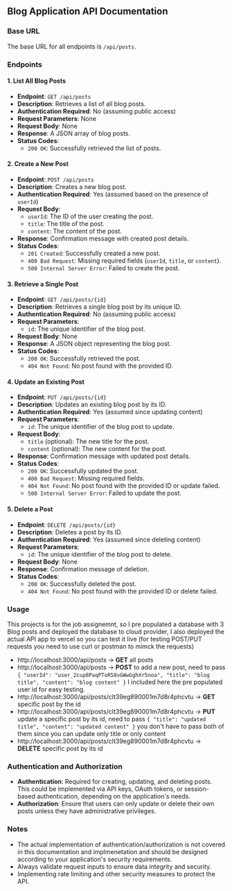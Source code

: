 ## Blog Application API Documentation

### Base URL

The base URL for all endpoints is `/api/posts`.

### Endpoints

#### 1. List All Blog Posts

- **Endpoint**: `GET /api/posts`
- **Description**: Retrieves a list of all blog posts.
- **Authentication Required**: No (assuming public access)
- **Request Parameters**: None
- **Request Body**: None
- **Response**: A JSON array of blog posts.
- **Status Codes**:
  - `200 OK`: Successfully retrieved the list of posts.

#### 2. Create a New Post

- **Endpoint**: `POST /api/posts`
- **Description**: Creates a new blog post.
- **Authentication Required**: Yes (assumed based on the presence of `userId`)
- **Request Body**:
  - `userId`: The ID of the user creating the post.
  - `title`: The title of the post.
  - `content`: The content of the post.
- **Response**: Confirmation message with created post details.
- **Status Codes**:
  - `201 Created`: Successfully created a new post.
  - `400 Bad Request`: Missing required fields (`userId`, `title`, or `content`).
  - `500 Internal Server Error`: Failed to create the post.

#### 3. Retrieve a Single Post

- **Endpoint**: `GET /api/posts/{id}`
- **Description**: Retrieves a single blog post by its unique ID.
- **Authentication Required**: No (assuming public access)
- **Request Parameters**:
  - `id`: The unique identifier of the blog post.
- **Request Body**: None
- **Response**: A JSON object representing the blog post.
- **Status Codes**:
  - `200 OK`: Successfully retrieved the post.
  - `404 Not Found`: No post found with the provided ID.

#### 4. Update an Existing Post

- **Endpoint**: `PUT /api/posts/{id}`
- **Description**: Updates an existing blog post by its ID.
- **Authentication Required**: Yes (assumed since updating content)
- **Request Parameters**:
  - `id`: The unique identifier of the blog post to update.
- **Request Body**:
  - `title` (optional): The new title for the post.
  - `content` (optional): The new content for the post.
- **Response**: Confirmation message with updated post details.
- **Status Codes**:
  - `200 OK`: Successfully updated the post.
  - `400 Bad Request`: Missing required fields.
  - `404 Not Found`: No post found with the provided ID or update failed.
  - `500 Internal Server Error`: Failed to update the post.

#### 5. Delete a Post

- **Endpoint**: `DELETE /api/posts/{id}`
- **Description**: Deletes a post by its ID.
- **Authentication Required**: Yes (assumed since deleting content)
- **Request Parameters**:
  - `id`: The unique identifier of the blog post to delete.
- **Request Body**: None
- **Response**: Confirmation message of deletion.
- **Status Codes**:
  - `200 OK`: Successfully deleted the post.
  - `404 Not Found`: No post found with the provided ID or delete failed.

### Usage

This projects is for the job assignemnt, so I pre populated a database with 3 Blog posts and deployed the database to cloud provider, I also deployed the actual API app to vercel so you can test it live (for testing POST/PUT requests you need to use curl or postman to mimck the requests)

- http://localhost:3000/api/posts -> **GET** all posts
- http://localhost:3000/api/posts -> **POST** to add a new post, need to pass
  `{ "userId": "user_2cup8PaqPToR58vGWwGghXr5noa", "title": "blog title", "content": "blog content" }`
  I included here the pre populated user id for easy testing.
- http://localhost:3000/api/posts/clt39eg890001m7d8r4phcvtu -> **GET** specific post by the id
- http://localhost:3000/api/posts/clt39eg890001m7d8r4phcvtu -> **PUT** update a specific post by its id, need to pass
  `{ "title": "updated title", "content": "updated content" }`
  you don't have to pass both of them since you can update only title or only content
- http://localhost:3000/api/posts/clt39eg890001m7d8r4phcvtu -> **DELETE** specific post by its id

### Authentication and Authorization

- **Authentication**: Required for creating, updating, and deleting posts. This could be implemented via API keys, OAuth tokens, or session-based authentication, depending on the application's needs.
- **Authorization**: Ensure that users can only update or delete their own posts unless they have administrative privileges.

### Notes

- The actual implementation of authentication/authorization is not covered in this documentation and implmenetation and should be designed according to your application's security requirements.
- Always validate request inputs to ensure data integrity and security.
- Implementing rate limiting and other security measures to protect the API.

